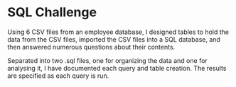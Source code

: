 # SQL Challenge

Using 6 CSV files from an employee database, I designed tables to hold the data from the CSV files, imported the CSV files into a SQL database, and then answered numerous questions about their contents. 

Separated into two .sql files, one for organizing the data and one for analysing it, I have documented each query and table creation. The results are specified as each query is run.
